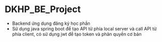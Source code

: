# DKHP_BE_Project
- Backend ứng dụng đăng ký học phần
- Sử dụng java spring boot để tạo API từ phía local server và call API từ phía client, có sử dụng jwt để tạo token và phân quyền cơ bản
